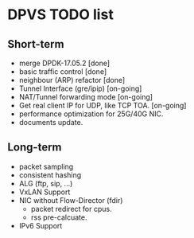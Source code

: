 DPVS TODO list
==============

Short-term
----------

* merge DPDK-17.05.2 [done]
* basic traffic control [done]
* neighbour (ARP) refactor [done]
* Tunnel Interface (gre/ipip) [on-going]
* NAT/Tunnel forwarding mode [on-going]
* Get real client IP for UDP, like TCP TOA. [on-going]
* performance optimization for 25G/40G NIC.
* documents update.

Long-term
---------

* packet sampling
* consistent hashing
* ALG (ftp, sip, ...)
* VxLAN Support
* NIC without Flow-Director (fdir)
  - packet redirect for cpus.
  - rss pre-calcuate.
* IPv6 Support
